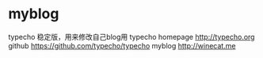 # myblog
typecho 稳定版，用来修改自己blog用
typecho homepage http://typecho.org
github https://github.com/typecho/typecho
myblog http://winecat.me
